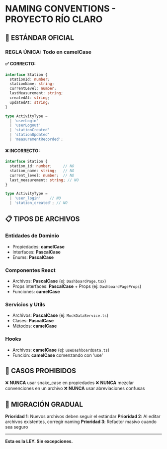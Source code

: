 # NAMING CONVENTIONS - PROYECTO RÍO CLARO

## 🎯 ESTÁNDAR OFICIAL

### **REGLA ÚNICA: Todo en camelCase**

#### ✅ CORRECTO:
```typescript
interface Station {
  stationId: number;
  stationName: string;
  currentLevel: number;
  lastMeasurement: string;
  createdAt: string;
  updatedAt: string;
}

type ActivityType =
  | 'userLogin'
  | 'userLogout'
  | 'stationCreated'
  | 'stationUpdated'
  | 'measurementRecorded';
```

#### ❌ INCORRECTO:
```typescript
interface Station {
  station_id: number;     // NO
  station_name: string;   // NO
  current_level: number;  // NO
  last_measurement: string; // NO
}

type ActivityType =
  | 'user_login'    // NO
  | 'station_created'; // NO
```

## 📋 TIPOS DE ARCHIVOS

### **Entidades de Dominio**
- Propiedades: **camelCase**
- Interfaces: **PascalCase**
- Enums: **PascalCase**

### **Componentes React**
- Archivos: **PascalCase** (ej: `DashboardPage.tsx`)
- Props interfaces: **PascalCase** + Props (ej: `DashboardPageProps`)
- Funciones: **camelCase**

### **Servicios y Utils**
- Archivos: **PascalCase** (ej: `MockDataService.ts`)
- Clases: **PascalCase**
- Métodos: **camelCase**

### **Hooks**
- Archivos: **camelCase** (ej: `useDashboardData.ts`)
- Función: **camelCase** comenzando con 'use'

## 🚫 CASOS PROHIBIDOS

❌ **NUNCA** usar snake_case en propiedades
❌ **NUNCA** mezclar convenciones en un archivo
❌ **NUNCA** usar abreviaciones confusas

## 🎯 MIGRACIÓN GRADUAL

**Prioridad 1**: Nuevos archivos deben seguir el estándar
**Prioridad 2**: Al editar archivos existentes, corregir naming
**Prioridad 3**: Refactor masivo cuando sea seguro

---

**Esta es la LEY. Sin excepciones.**